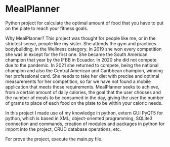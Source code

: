 # MealPlanner
Python project for calculate the optimal amount of food that you have to put on the plate to reach your fitness goals.

Why MealPlanner?
This project was thought for people like me, or in the strictest sense, people like my sister. She attends the gym and practices bodybuilding, 
in the Wellness category. In 2019 she won every competition she was in except for the first one. She became the South American champion that 
year by the IFBB in Ecuador. In 2020 she did not compete due to the pandemic. In 2021 she returned to compete, being the national champion 
and also the Central American and Caribbean champion, winning her professional card. She needs to take her diet with precise and optimal 
measurements for her competition, so far we have not found a mobile application that meets those requirements. MealPlanner seeks to achieve, 
from a certain amount of daily calories, the goal that the user chooses and the number of meals to be consumed in the day, giving the user the 
number of grams to place of each food on the plate to be within your caloric needs.

In this project I made use of my knowledge in python, extern GUI PyQT5 for python, which is based in XML; object-oriented programming, SQLite3 connection 
and commands, creation of modules and packages in python for import into the project, CRUD database operations, etc.

For prove the project, execute the main.py file.
